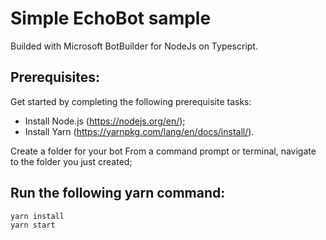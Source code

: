 # Simple EchoBot sample 
Builded with Microsoft BotBuilder for NodeJs on Typescript.

## Prerequisites:
Get started by completing the following prerequisite tasks:
  * Install Node.js (https://nodejs.org/en/);
  * Install Yarn (https://yarnpkg.com/lang/en/docs/install/).

Create a folder for your bot
From a command prompt or terminal, navigate to the folder you just created;

## Run the following yarn command:
```
yarn install
yarn start
```
